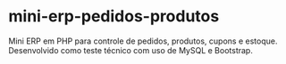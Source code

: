# mini-erp-pedidos-produtos
Mini ERP em PHP para controle de pedidos, produtos, cupons e estoque. Desenvolvido como teste técnico com uso de MySQL e Bootstrap.
